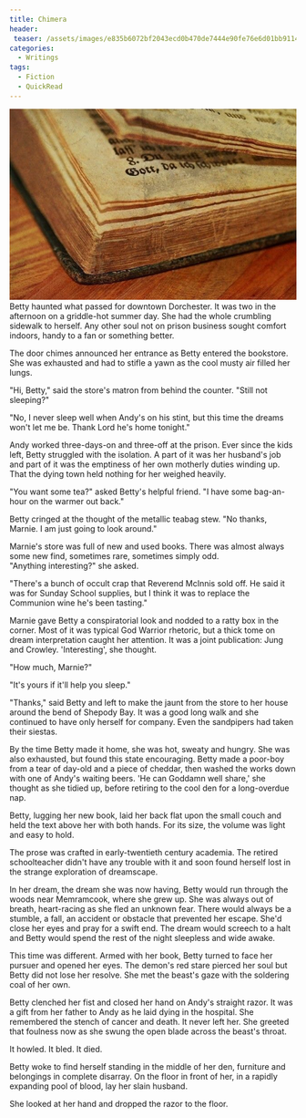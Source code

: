 ```yaml
---
title: Chimera
header:
 teaser: /assets/images/e835b6072bf2043ecd0b470de7444e90fe76e6d01bb9114195f8c0_640_old-book.jpg
categories:
  - Writings
tags:
  - Fiction
  - QuickRead
---
```

<img src="/assets/images/e835b6072bf2043ecd0b470de7444e90fe76e6d01bb9114195f8c0_640_old-book.jpg">Betty haunted what passed for downtown Dorchester. It was two in the afternoon on a griddle-hot summer day. She had the whole crumbling sidewalk to herself. Any other soul not on prison business sought comfort indoors, handy to a fan or something better.

The door chimes announced her entrance as Betty entered the bookstore. She was exhausted and had to stifle a yawn as the cool musty air filled her lungs.

"Hi, Betty," said the store's matron from behind the counter. "Still not sleeping?"

"No, I never sleep well when Andy's on his stint, but this time the dreams won't let me be. Thank Lord he's home tonight."

Andy worked three-days-on and three-off at the prison. Ever since the kids left, Betty struggled with the isolation. A part of it was her husband's job and part of it was the emptiness of her own motherly duties winding up. That the dying town held nothing for her weighed heavily.

"You want some tea?" asked Betty's helpful friend. "I have some bag-an-hour on the warmer out back."

Betty cringed at the thought of the metallic teabag stew. "No thanks, Marnie. I am just going to look around."

Marnie's store was full of new and used books. There was almost always some new find, sometimes rare, sometimes simply odd.  
 "Anything interesting?" she asked.

"There's a bunch of occult crap that Reverend McInnis sold off. He said it was for Sunday School supplies, but I think it was to replace the Communion wine he's been tasting."

Marnie gave Betty a conspiratorial look and nodded to a ratty box in the corner. Most of it was typical God Warrior rhetoric, but a thick tome on dream interpretation caught her attention. It was a joint publication: Jung and Crowley. 'Interesting', she thought.

"How much, Marnie?"

"It's yours if it'll help you sleep."

"Thanks," said Betty and left to make the jaunt from the store to her house around the bend of Shepody Bay. It was a good long walk and she continued to have only herself for company. Even the sandpipers had taken their siestas.

By the time Betty made it home, she was hot, sweaty and hungry. She was also exhausted, but found this state encouraging. Betty made a poor-boy from a tear of day-old and a piece of cheddar, then washed the works down with one of Andy's waiting beers. 'He can Goddamn well share,' she thought as she tidied up, before retiring to the cool den for a long-overdue nap.

Betty, lugging her new book, laid her back flat upon the small couch and held the text above her with both hands. For its size, the volume was light and easy to hold.

The prose was crafted in early-twentieth century academia. The retired schoolteacher didn't have any trouble with it and soon found herself lost in the strange exploration of dreamscape.

In her dream, the dream she was now having, Betty would run through the woods near Memramcook, where she grew up. She was always out of breath, heart-racing as she fled an unknown fear. There would always be a stumble, a fall, an accident or obstacle that prevented her escape. She'd close her eyes and pray for a swift end. The dream would screech to a halt and Betty would spend the rest of the night sleepless and wide awake.

This time was different. Armed with her book, Betty turned to face her pursuer and opened her eyes. The demon's red stare pierced her soul but Betty did not lose her resolve. She met the beast's gaze with the soldering coal of her own.

Betty clenched her fist and closed her hand on Andy's straight razor. It was a gift from her father to Andy as he laid dying in the hospital. She remembered the stench of cancer and death. It never left her. She greeted that foulness now as she swung the open blade across the beast's throat.

It howled. It bled. It died.

Betty woke to find herself standing in the middle of her den, furniture and belongings in complete disarray. On the floor in front of her, in a rapidly expanding pool of blood, lay her slain husband.

She looked at her hand and dropped the razor to the floor.